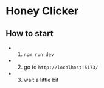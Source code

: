 # Honey Clicker
 
## How to start
* 1) `npm run dev`
* 2) go to `http://localhost:5173/`
* 3) wait a little bit
